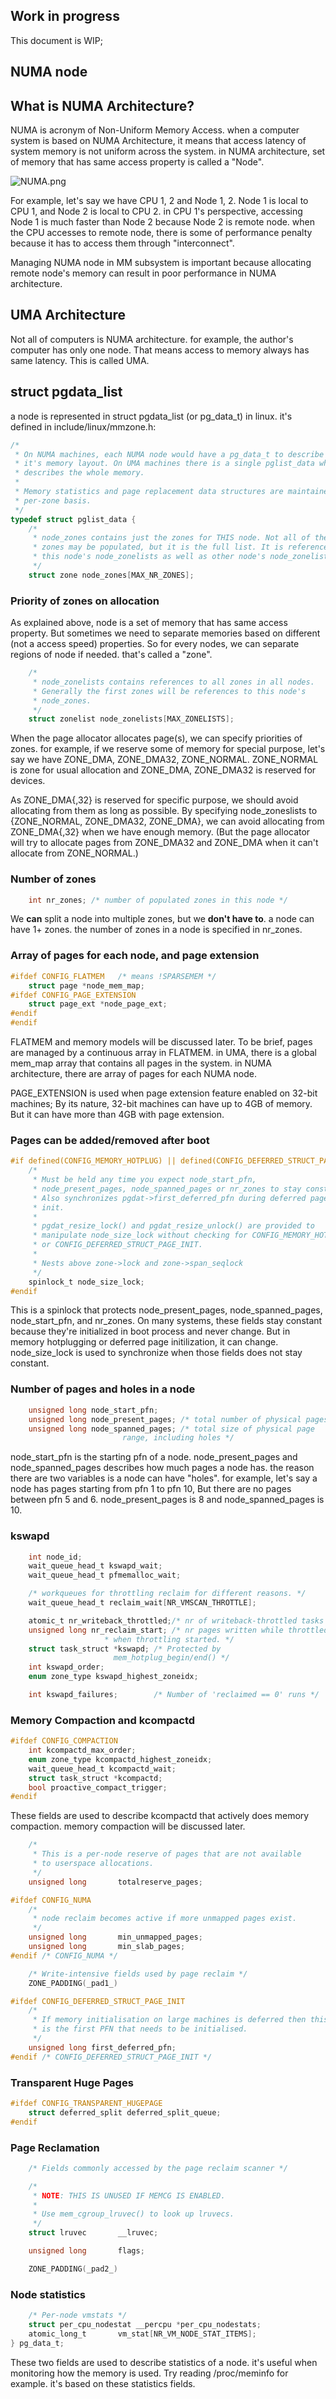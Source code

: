 ## Work in progress

This document is WIP;

## NUMA node

## What is NUMA Architecture?
NUMA is acronym of Non-Uniform Memory Access. when a computer system is based on NUMA Architecture, it means that access latency of system memory is not uniform across the system. in NUMA architecture, set of memory that has same access property is called a "Node".

![NUMA.png](images/NUMA.png)

For example, let's say we have CPU 1, 2 and Node 1, 2. Node 1 is local to CPU 1, and Node 2 is local to CPU 2. in CPU 1's perspective, accessing Node 1 is much faster than Node 2 because Node 2 is remote node. when the CPU accesses to remote node, there is some of performance penalty because it has to access them through "interconnect".

Managing NUMA node in MM subsystem is important because allocating remote node's memory can result in poor performance in NUMA architecture.

## UMA Architecture

Not all of computers is NUMA architecture. for example, the author's computer has only one node. That means access to memory always has same latency. This is called UMA.

## struct pgdata_list

a node is represented in struct pgdata_list (or pg_data_t) in linux. it's defined in include/linux/mmzone.h:

```c
/*
 * On NUMA machines, each NUMA node would have a pg_data_t to describe
 * it's memory layout. On UMA machines there is a single pglist_data which
 * describes the whole memory.
 *
 * Memory statistics and page replacement data structures are maintained on a
 * per-zone basis.
 */
typedef struct pglist_data {
	/*
	 * node_zones contains just the zones for THIS node. Not all of the
	 * zones may be populated, but it is the full list. It is referenced by
	 * this node's node_zonelists as well as other node's node_zonelists.
	 */
	struct zone node_zones[MAX_NR_ZONES];
```
### Priority of zones on allocation
As explained above, node is a set of memory that has same access property. But sometimes we need to separate memories based on different (not a access speed) properties. So for every nodes, we can separate regions of node if needed. that's called a "zone".

```c
	/*
	 * node_zonelists contains references to all zones in all nodes.
	 * Generally the first zones will be references to this node's
	 * node_zones.
	 */
	struct zonelist node_zonelists[MAX_ZONELISTS];
```

When the page allocator allocates page(s), we can specify priorities of zones. for example, if we reserve some of memory for special purpose, let's say we have ZONE_DMA, ZONE_DMA32, ZONE_NORMAL. ZONE_NORMAL is zone for usual allocation and ZONE_DMA, ZONE_DMA32 is reserved for devices.

As ZONE_DMA{,32} is reserved for specific purpose, we should avoid allocating from them as long as possible. By specifying node_zoneslists to {ZONE_NORMAL, ZONE_DMA32, ZONE_DMA}, we can avoid allocating from ZONE_DMA{,32} when we have enough memory. (But the page allocator will try to allocate pages from ZONE_DMA32 and ZONE_DMA when it can't allocate from ZONE_NORMAL.) 

### Number of zones

```c
	int nr_zones; /* number of populated zones in this node */
```

We **can** split a node into multiple zones, but we **don't have to**. a node can have 1+ zones. the number of zones in a node is specified in nr_zones.

### Array of pages for each node, and page extension
```c
#ifdef CONFIG_FLATMEM	/* means !SPARSEMEM */
	struct page *node_mem_map;
#ifdef CONFIG_PAGE_EXTENSION
	struct page_ext *node_page_ext;
#endif
#endif
```

FLATMEM and memory models will be discussed later. To be brief, pages are managed by a continuous array in FLATMEM. in UMA, there is a global mem_map array that contains all pages in the system. in NUMA architecture, there are array of pages for each NUMA node. 

PAGE_EXTENSION is used when page extension feature enabled on 32-bit machines; By its nature, 32-bit machines can have up to 4GB of memory. But it can have more than 4GB with page extension.

### Pages can be added/removed after boot
```c
#if defined(CONFIG_MEMORY_HOTPLUG) || defined(CONFIG_DEFERRED_STRUCT_PAGE_INIT)
	/*
	 * Must be held any time you expect node_start_pfn,
	 * node_present_pages, node_spanned_pages or nr_zones to stay constant.
	 * Also synchronizes pgdat->first_deferred_pfn during deferred page
	 * init.
	 *
	 * pgdat_resize_lock() and pgdat_resize_unlock() are provided to
	 * manipulate node_size_lock without checking for CONFIG_MEMORY_HOTPLUG
	 * or CONFIG_DEFERRED_STRUCT_PAGE_INIT.
	 *
	 * Nests above zone->lock and zone->span_seqlock
	 */
	spinlock_t node_size_lock;
#endif
```

This is a spinlock that protects node_present_pages, node_spanned_pages, node_start_pfn, and nr_zones. On many systems, these fields stay constant because they're initialized in boot process and never change. But in memory hotplugging or deferred page initilization, it can change. node_size_lock is used to synchronize when those fields does not stay constant.

### Number of pages and holes in a node
```c
	unsigned long node_start_pfn;
	unsigned long node_present_pages; /* total number of physical pages */
	unsigned long node_spanned_pages; /* total size of physical page
					     range, including holes */
```

node_start_pfn is the starting pfn of a node. node_present_pages and node_spanned_pages describes how much pages a node has. the reason there are two variables is a node can have "holes".  for example, let's say a node has pages starting from pfn 1 to pfn 10, But there are no pages between pfn 5 and 6. node_present_pages is 8 and node_spanned_pages is 10.

### kswapd
```c
	int node_id;
	wait_queue_head_t kswapd_wait;
	wait_queue_head_t pfmemalloc_wait;

	/* workqueues for throttling reclaim for different reasons. */
	wait_queue_head_t reclaim_wait[NR_VMSCAN_THROTTLE];

	atomic_t nr_writeback_throttled;/* nr of writeback-throttled tasks */
	unsigned long nr_reclaim_start;	/* nr pages written while throttled
					 * when throttling started. */
	struct task_struct *kswapd;	/* Protected by
					   mem_hotplug_begin/end() */
	int kswapd_order;
	enum zone_type kswapd_highest_zoneidx;

	int kswapd_failures;		/* Number of 'reclaimed == 0' runs */
```

### Memory Compaction and kcompactd

```c
#ifdef CONFIG_COMPACTION
	int kcompactd_max_order;
	enum zone_type kcompactd_highest_zoneidx;
	wait_queue_head_t kcompactd_wait;
	struct task_struct *kcompactd;
	bool proactive_compact_trigger;
#endif
```

These fields are used to describe kcompactd that actively does memory compaction. memory compaction will be discussed later.

```c
	/*
	 * This is a per-node reserve of pages that are not available
	 * to userspace allocations.
	 */
	unsigned long		totalreserve_pages;

#ifdef CONFIG_NUMA
	/*
	 * node reclaim becomes active if more unmapped pages exist.
	 */
	unsigned long		min_unmapped_pages;
	unsigned long		min_slab_pages;
#endif /* CONFIG_NUMA */

	/* Write-intensive fields used by page reclaim */
	ZONE_PADDING(_pad1_)
```
	
```c
#ifdef CONFIG_DEFERRED_STRUCT_PAGE_INIT
	/*
	 * If memory initialisation on large machines is deferred then this
	 * is the first PFN that needs to be initialised.
	 */
	unsigned long first_deferred_pfn;
#endif /* CONFIG_DEFERRED_STRUCT_PAGE_INIT */
```

### Transparent Huge Pages

```c
#ifdef CONFIG_TRANSPARENT_HUGEPAGE
	struct deferred_split deferred_split_queue;
#endif
```
### Page Reclamation
```c
	/* Fields commonly accessed by the page reclaim scanner */

	/*
	 * NOTE: THIS IS UNUSED IF MEMCG IS ENABLED.
	 *
	 * Use mem_cgroup_lruvec() to look up lruvecs.
	 */
	struct lruvec		__lruvec;

	unsigned long		flags;

	ZONE_PADDING(_pad2_)
```

### Node statistics
```c
	/* Per-node vmstats */
	struct per_cpu_nodestat __percpu *per_cpu_nodestats;
	atomic_long_t		vm_stat[NR_VM_NODE_STAT_ITEMS];
} pg_data_t;
```
These two fields are used to describe statistics of a node. it's useful when monitoring how the memory is used. Try reading /proc/meminfo for example. it's based on these statistics fields.
